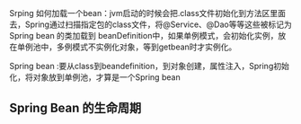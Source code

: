 Srping 如何加载一个bean：jvm启动的时候会把.class文件初始化到方法区里面去，Spring通过扫描指定包的class文件，将@Service、@Dao等等这些被标记为Spring bean 的类加载到 beanDefinition中，如果单例模式，会初始化实例，放在单例池中，多例模式不实例化对象，等到getbean时才实例化。

Spring bean :要从class到beandefinition，到对象创建，属性注入，Spring初始化，将对象放到单例池，才算是一个Spring bean

## Spring Bean 的生命周期

